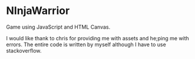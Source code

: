 # NInjaWarrior
Game using JavaScript and HTML Canvas.

I would like thank to chris for providing me with assets and he;ping me with errors.
The entire code is written by myself although I have to use stackoverflow.

